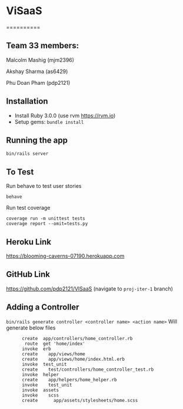 # ViSaaS
==========
## Team 33 members:

Malcolm Mashig (mjm2396)

Akshay Sharma (as6429)

Phu Doan Pham (pdp2121)

## Installation
- Install Ruby 3.0.0 (use rvm https://rvm.io)
- Setup gems: `bundle install`


## Running the app
`bin/rails server`

## To Test
Run behave to test user stories
```
behave
```
Run test coverage
```
coverage run -m unittest tests
coverage report --omit=tests.py
```

## Heroku Link
https://blooming-caverns-07190.herokuapp.com

## GitHub Link
https://github.com/pdp2121/VISaaS (navigate to `proj-iter-1` branch)

## Adding a Controller
`bin/rails generate controller <controller name> <action name>`
Will generate below files
```
      create  app/controllers/home_controller.rb
       route  get 'home/index'
      invoke  erb
      create    app/views/home
      create    app/views/home/index.html.erb
      invoke  test_unit
      create    test/controllers/home_controller_test.rb
      invoke  helper
      create    app/helpers/home_helper.rb
      invoke    test_unit
      invoke  assets
      invoke    scss
      create      app/assets/stylesheets/home.scss
```
